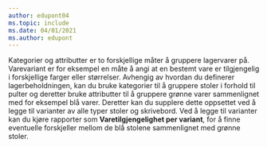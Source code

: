 ```yaml
---
author: edupont04
ms.topic: include
ms.date: 04/01/2021
ms.author: edupont
---
```

Kategorier og attributter er to forskjellige måter å gruppere lagervarer på. Varevariant er for eksempel en måte å angi at en bestemt vare er tilgjengelig i forskjellige farger eller størrelser. Avhengig av hvordan du definerer lagerbeholdningen, kan du bruke kategorier til å gruppere stoler i forhold til pulter og deretter bruke attributter til å gruppere grønne varer sammenlignet med for eksempel blå varer. Deretter kan du supplere dette oppsettet ved å legge til varianter av alle typer stoler og skrivebord. Ved å legge til varianter kan du kjøre rapporter som **Varetilgjengelighet per variant**, for å finne eventuelle forskjeller mellom de blå stolene sammenlignet med grønne stoler.
